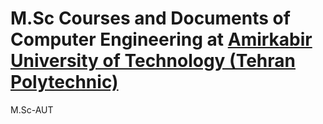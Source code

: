 # M.Sc Courses and Documents of Computer Engineering at [Amirkabir University of Technology (Tehran Polytechnic)](https://aut.ac.ir/en)
M.Sc-AUT
